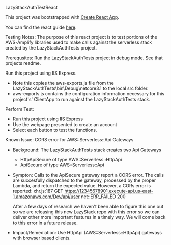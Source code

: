 LazyStackAuthTestReact

This project was bootstrapped with [Create React App](https://github.com/facebookincubator/create-react-app).

You can find the react guide [here](https://github.com/facebookincubator/create-react-app/blob/master/packages/react-scripts/template/README.md).

Testing Notes:
The purpose of this react project is to test portions of the AWS-Amplify libraries used to make calls against 
the serverless stack created by the LazyStackAuthTests project.

Prerequsites:
Run the LazyStackAuthTests project in debug mode. See that projects readme.

Run this project using IIS Express.
- Note this copies the aws-exports.js file from the LazyStackAuthTests\bin\Debug\netcore3.1 to the local src folder.
- aws-exports.js contains the configuration information necessary for this project's' ClientApp to run against 
  the LazyStackAuthTests stack. 

Perform Test:
- Run this project  using IIS Express
- Use the webpage presented to create an account
- Select each button to test the functions.

Known Issue: CORS error for AWS::Serverless::Api Gateways
- Background: The LazyStackAuthTests stack creates two Api Gateways
	- HttpApiSecure of type  AWS::Serverless::HttpApi
	- ApiSecure of type AWS::Serverless::Api

- Sympton:
	Calls to the ApiSecure gateway report a CORS error. The calls are succesfully dispatched to the 
	gateway, processed by the proper Lambda, and return the expected value. However, a CORs error is reported:
	xhr.js:187 GET https://12345678901.execute-api.us-east-1.amazonaws.com/Dev/api/user net::ERR_FAILED 200

	After a few days of research we haven't been able to figure this one out so we are releasing this new 
	LazyStack repo with this error so we can deliver other more important features in a timely way. We will 
	come back to this error in a future release.

- Impact/Remediation:
	Use HttpApi (AWS::Serverless::HttpApi) gateways with browser based clients.



		